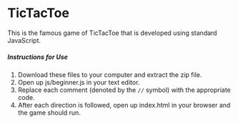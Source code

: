 # TicTacToe

This is the famous game of TicTacToe that is developed using standard JavaScript.

##### Instructions for Use
1. Download these files to your computer and extract the zip file.
2. Open up js/beginner.js in your text editor.
3. Replace each comment (denoted by the `//` symbol) with the appropriate code.
4. After each direction is followed, open up index.html in your browser and the game should run.